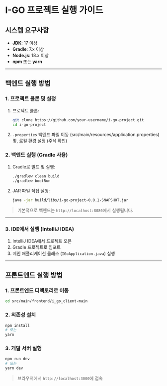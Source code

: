 # I-GO 프로젝트 실행 가이드

## 시스템 요구사항

* **JDK**: 17 이상
* **Gradle**: 7.x 이상
* **Node.js**: 18.x 이상
* **npm** 또는 **yarn**

---

## 백엔드 실행 방법

### 1. 프로젝트 클론 및 설정

1. 프로젝트 클론:

   ```bash
   git clone https://github.com/your-username/i-go-project.git
   cd i-go-project
   ```

2. `.properties` 백엔드 파일 이동 (src/main/resources/application.properties) 및, 로컬 환경 설정 (주석 확인)

### 2. 백엔드 실행 (Gradle 사용)

1. Gradle로 빌드 및 실행:

   ```bash
   ./gradlew clean build
   ./gradlew bootRun
   ```

2. JAR 파일 직접 실행:

   ```bash
   java -jar build/libs/i-go-project-0.0.1-SNAPSHOT.jar
   ```

> 기본적으로 백엔드는 `http://localhost:8080`에서 실행됩니다.

---

### 3. IDE에서 실행 (IntelliJ IDEA)

1. IntelliJ IDEA에서 프로젝트 오픈
2. Gradle 프로젝트로 임포트
3. 메인 애플리케이션 클래스 (`IGoApplication.java`) 실행

---

## 프론트엔드 실행 방법

### 1. 프론트엔드 디렉토리로 이동

```bash
cd src/main/frontend/i_go_client-main
```

### 2. 의존성 설치

```bash
npm install
# 또는
yarn
```

### 3. 개발 서버 실행

```bash
npm run dev
# 또는
yarn dev
```

> 브라우저에서 `http://localhost:3000`에 접속

